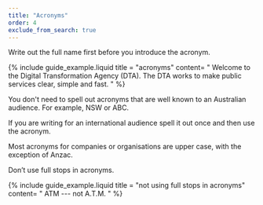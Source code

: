 ```yaml
---
title: "Acronyms"
order: 4
exclude_from_search: true
---
```


Write out the full name first before you introduce the acronym.

{% include guide_example.liquid
  title = "acronyms"
  content= "
Welcome to the Digital Transformation Agency (DTA). The DTA works to make public services clear, simple and fast.
"
%}

You don't need to spell out acronyms that are well known to an Australian audience. For example, NSW or ABC.

If you are writing for an international audience spell it out once and then use the acronym.

Most acronyms for companies or organisations are upper case, with the exception of Anzac.

Don’t use full stops in acronyms.

{% include guide_example.liquid
  title = "not using full stops in acronyms"
  content= "
ATM --- not A.T.M.
"
%}
